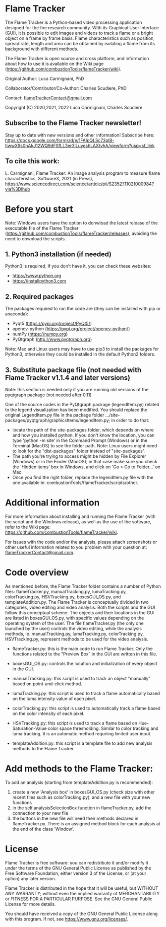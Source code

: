 # Flame Tracker
The Flame Tracker is a Python-based video processing application designed for the fire research community. With its Graphical User Interface (GUI), it is possible to edit images and videos to track a flame or a bright object on a frame by frame basis. Flame characteristics such as position, spread rate, length and area can be obtained by isolating a flame from its background with different methods.

The Flame Tracker is open source and cross platform, and information about how to use it is available on the Wiki page (https://github.com/combustionTools/flameTracker/wiki).

Original Author: Luca Carmignani, PhD

Collaborator/Contributor/Co-Author: Charles Scudiere, PhD

Contact: flameTrackerContact@gmail.com

Copyright (C) 2020,2021, 2022  Luca Carmignani, Charles Scudiere

## Subscribe to the Flame Tracker newsletter!
Stay up to date with new versions and other information! Subscribe here: https://docs.google.com/forms/d/e/1FAIpQLSc73pIB-tiwwX9s0nAkJ12WQ9dFSfLL3er3lLuyeshLAXtvhA/viewform?usp=sf_link

## To cite this work:
L. Carmignani, Flame Tracker: An image analysis program to measure flame characteristics, SoftwareX, 2021 (in Press), https://www.sciencedirect.com/science/article/pii/S2352711021000984?via%3Dihub

# Before you start
Note: Windows users have the option to donwload the latest release of the executable file of the Flame Tracker (https://github.com/combustionTools/flameTracker/releases), avoiding the need to download the scripts.

## 1. Python3 installation (if needed)

Python3 is required; if you don't have it, you can check these websites:
- https://www.python.org
- https://installpython3.com

## 2. Required packages

The packages required to run the code are (they can be installed with pip or anaconda):
- Pyqt5 (https://pypi.org/project/PyQt5/)
- opencv-python (https://pypi.org/project/opencv-python/)
- numPy (https://numpy.org)
- PyQtgraph (http://www.pyqtgraph.org)

Note: Mac and Linux users may have to use pip3 to install the packages for Python3, otherwise they could be installed in the default Python2 folders.

## 3. Substitute package file (not needed with Flame Tracker v1.1.4 and later versions)

Note: this section is needed only if you are running old versions of the pyqtgraph package (not needed after 0.11)

One of the source codes in the PyQtgraph package (legendItem.py) related to the legend visualization has been modified. You should replace the original LegendItem.py file in the package folder .../site-packages/pyqtgraph/graphicsItems/legendItem.py; in order to do that:
- locate the path of the site-packages folder, which depends on where and how you installed python. If you don't know the location, you can type 'python -m site' in the Command Prompt (Windows) or in the Terminal (MacOS) to see the folder path. Note: Linux users might need to look for the "dist-packages" folder instead of "site-packages".
- The path you're trying to access might be hidden by File Explorer (Windows) or in the Finder (MacOS); in that case make sure you check the 'Hidden items' box in Windows, and click on 'Go > Go to Folder...' on Mac
- Once you find the right folder, replace the legendItem.py file with the one available in: combustionTools/flameTracker/scripts/other.

# Additional information
For more information about installing and running the Flame Tracker (with the script and the Windows release), as well as the use of the software, refer to the Wiki page: https://github.com/combustionTools/flameTracker/wiki.

For issues with the code and/or the analysis, please attach screenshots or other useful information related to you problem with your question at: flameTrackerContact@gmail.com.

# Code overview
As mentioned before, the Flame Tracker folder contains a number of Python files: flameTracker.py, manualTracking.py, lumaTracking.py, colorTracking.py, HSVTracking.py, boxesGUI_OS.py, and templateAddition.py. The Flame Tracker is conceptually divided in two categories, video editing and video analysis. Both the scripts and the GUI follow this conceptual scheme.
The objects and their locations in the GUI are listed in boxesGUI_OS.py, with specific values depending on the operating system of the user. The file flameTracker.py (the only one launched by the user) controls the video editing, while the analysis methods, ie. manualTracking.py, lumaTracking.py, colorTracking.py, HSVTracking.py, represent methods to be used for the video analysis.

- flameTracker.py: this is the main code to run Flame Tracker. Only the functions related to the "Preview Box" in the GUI are written in
this file.

- boxesGUI_OS.py: controls the location and initialization of every object in the GUI.

- manualTracking.py: this script is used to track an object "manually" based on point-and-click method.

- lumaTracking.py: this script is used to track a flame automatically based on the luma intensity value of each pixel.

- colorTracking.py: this script is used to automatically track a flame based on the color intensity of each pixel.

- HSVTracking.py: this script is used to track a flame based on Hue-Saturation-Value color space thresholding. Similar to color tracking and luma tracking, it is an automatic method requriing limited user input.

- templateAddition.py: this script is a template file to add new analysis methods to the Flame Tracker.

# Add methods to the Flame Tracker:
To add an analysis (starting from templateAddition.py is recommended):
1) create a new 'Analysis box' in boxesGUI_OS.py (check size with other recent files such as colorTracking.py), and a new file with your new functions 
2) in the self.analysisSelectionBox function in flameTracker.py, add the connection to your new file
3) the buttons in the new file will need their methods declared in flameTracker.py. There is an assigned method block for each analysis at the end of the class 'Window'.

# License
Flame Tracker is free software: you can redistribute it and/or modify it under the terms of the GNU General Public License as published by the Free Software Foundation, either version 3 of the License, or (at your option) any later version.

Flame Tracker is distributed in the hope that it will be useful, but WITHOUT ANY WARRANTY; without even the implied warranty of MERCHANTABILITY or FITNESS FOR A PARTICULAR PURPOSE. See the GNU General Public License for more details.

You should have received a copy of the GNU General Public License along with this program. If not, see <https://www.gnu.org/licenses/>.
